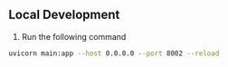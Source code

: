 ## Local Development

1. Run the following command

````bash
uvicorn main:app --host 0.0.0.0 --port 8002 --reload
````